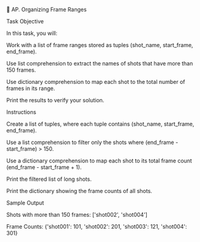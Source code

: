 🎯 AP. Organizing Frame Ranges

Task Objective

In this task, you will:

Work with a list of frame ranges stored as tuples (shot_name, start_frame, end_frame).

Use list comprehension to extract the names of shots that have more than 150 frames.

Use dictionary comprehension to map each shot to the total number of frames in its range.

Print the results to verify your solution.

Instructions

Create a list of tuples, where each tuple contains (shot_name, start_frame, end_frame).

Use a list comprehension to filter only the shots where (end_frame - start_frame) > 150.

Use a dictionary comprehension to map each shot to its total frame count (end_frame - start_frame + 1).

Print the filtered list of long shots.

Print the dictionary showing the frame counts of all shots.

Sample Output

Shots with more than 150 frames:
['shot002', 'shot004']

Frame Counts:
{'shot001': 101, 'shot002': 201, 'shot003': 121, 'shot004': 301}


